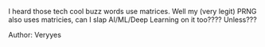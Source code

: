 I heard those tech cool buzz words use matrices. Well my (very legit) PRNG also uses matricies, can I slap AI/ML/Deep Learning on it too???? Unless???

Author: Veryyes
